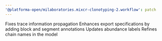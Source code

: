 ```yaml
---
'@platforma-open/milaboratories.mixcr-clonotyping-2.workflow': patch
---
```


Fixes trace information propagation
Enhances export specifications by adding block and segment annotations
Updates abundance labels
Refines chain names in the model
